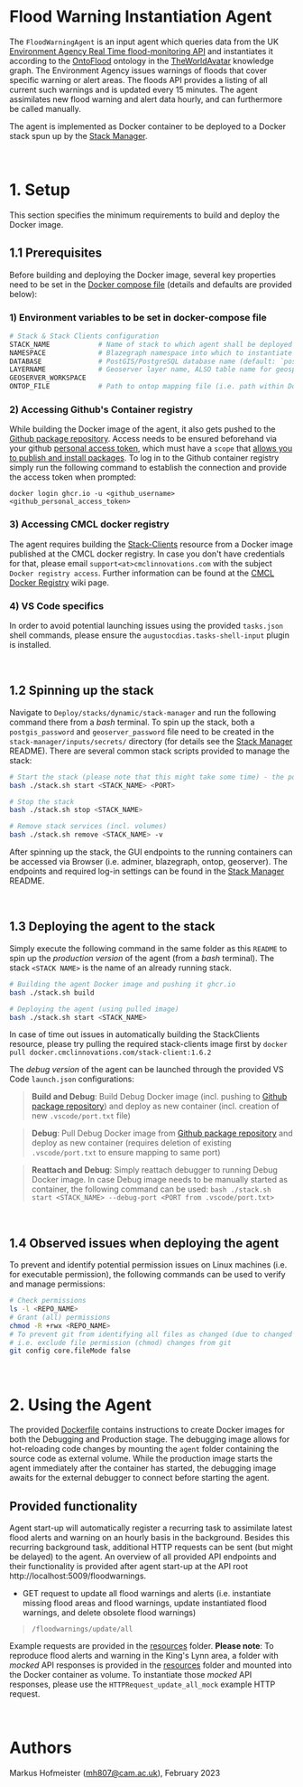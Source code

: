 # Flood Warning Instantiation Agent

The `FloodWarningAgent` is an input agent which queries data from the UK [Environment Agency Real Time flood-monitoring API] and instantiates it according to the [OntoFlood] ontology in the [TheWorldAvatar] knowledge graph. The Environment Agency issues warnings of floods that cover specific warning or alert areas. The floods API provides a listing of all current such warnings and is updated every 15 minutes. The agent assimilates new flood warning and alert data hourly, and can furthermore be called manually.

The agent is implemented as Docker container to be deployed to a Docker stack spun up by the [Stack Manager].

&nbsp;
# 1. Setup

This section specifies the minimum requirements to build and deploy the Docker image. 

## 1.1 Prerequisites

Before building and deploying the Docker image, several key properties need to be set in the [Docker compose file] (details and defaults are provided below):

### **1) Environment variables to be set in docker-compose file**

```bash
# Stack & Stack Clients configuration
STACK_NAME            # Name of stack to which agent shall be deployed
NAMESPACE             # Blazegraph namespace into which to instantiate data
DATABASE              # PostGIS/PostgreSQL database name (default: `postgres`, i.e. required for Ontop to access database)
LAYERNAME             # Geoserver layer name, ALSO table name for geospatial features in PostGIS
GEOSERVER_WORKSPACE   
ONTOP_FILE            # Path to ontop mapping file (i.e. path within Docker container)
```

### **2) Accessing Github's Container registry**

While building the Docker image of the agent, it also gets pushed to the [Github package repository]. Access needs to be ensured beforehand via your github [personal access token], which must have a `scope` that [allows you to publish and install packages]. To log in to the Github container registry simply run the following command to establish the connection and provide the access token when prompted:
```
docker login ghcr.io -u <github_username>
<github_personal_access_token>
```

### **3) Accessing CMCL docker registry**

The agent requires building the [Stack-Clients] resource from a Docker image published at the CMCL docker registry. In case you don't have credentials for that, please email `support<at>cmclinnovations.com` with the subject `Docker registry access`. Further information can be found at the [CMCL Docker Registry] wiki page.

### **4) VS Code specifics**

In order to avoid potential launching issues using the provided `tasks.json` shell commands, please ensure the `augustocdias.tasks-shell-input` plugin is installed.

&nbsp;
## 1.2 Spinning up the stack

Navigate to `Deploy/stacks/dynamic/stack-manager` and run the following command there from a *bash* terminal. To spin up the stack, both a `postgis_password` and `geoserver_password` file need to be created in the `stack-manager/inputs/secrets/` directory (for details see the [Stack Manager] README). There are several common stack scripts provided to manage the stack:

```bash
# Start the stack (please note that this might take some time) - the port is optional and defaults to 3838
bash ./stack.sh start <STACK_NAME> <PORT>

# Stop the stack
bash ./stack.sh stop <STACK_NAME>

# Remove stack services (incl. volumes)
bash ./stack.sh remove <STACK_NAME> -v
```

After spinning up the stack, the GUI endpoints to the running containers can be accessed via Browser (i.e. adminer, blazegraph, ontop, geoserver). The endpoints and required log-in settings can be found in the [Stack Manager] README.

&nbsp;
## 1.3 Deploying the agent to the stack

Simply execute the following command in the same folder as this `README` to spin up the *production version* of the agent (from a *bash* terminal). The stack `<STACK NAME>` is the name of an already running stack.
```bash
# Building the agent Docker image and pushing it ghcr.io
bash ./stack.sh build

# Deploying the agent (using pulled image)
bash ./stack.sh start <STACK_NAME>
```

In case of time out issues in automatically building the StackClients resource, please try pulling the required stack-clients image first by `docker pull docker.cmclinnovations.com/stack-client:1.6.2`

The *debug version* of the agent can be launched through the provided VS Code `launch.json` configurations:
> **Build and Debug**: Build Debug Docker image (incl. pushing to [Github package repository]) and deploy as new container (incl. creation of new `.vscode/port.txt` file)

> **Debug**: Pull Debug Docker image from [Github package repository] and deploy as new container (requires deletion of existing `.vscode/port.txt` to ensure mapping to same port)

> **Reattach and Debug**: Simply reattach debugger to running Debug Docker image. In case Debug image needs to be manually started as container, the following command can be used: 
`bash ./stack.sh start <STACK_NAME> --debug-port <PORT from .vscode/port.txt>`

&nbsp;
## 1.4 Observed issues when deploying the agent

To prevent and identify potential permission issues on Linux machines (i.e. for executable permission), the following commands can be used to verify and manage permissions:

```bash
# Check permissions
ls -l <REPO_NAME>
# Grant (all) permissions
chmod -R +rwx <REPO_NAME>
# To prevent git from identifying all files as changed (due to changed permission rights), 
# i.e. exclude file permission (chmod) changes from git 
git config core.fileMode false
```


&nbsp;
# 2. Using the Agent

The provided [Dockerfile] contains instructions to create Docker images for both the Debugging and Production stage. The debugging image allows for hot-reloading code changes by mounting the `agent` folder containing the source code as external volume. While the production image starts the agent immediately after the container has started, the debugging image awaits for the external debugger to connect before starting the agent. 

## Provided functionality

Agent start-up will automatically register a recurring task to assimilate latest flood alerts and warning on an hourly basis in the background. Besides this recurring background task, additional HTTP requests can be sent (but might be delayed) to the agent. An overview of all provided API endpoints and their functionality is provided after agent start-up at the API root http://localhost:5009/floodwarnings.

- GET request to update all flood warnings and alerts (i.e. instantiate missing flood areas and flood warnings, update instantiated flood warnings, and delete obsolete flood warnings)
> `/floodwarnings/update/all` 

Example requests are provided in the [resources] folder. **Please note**: To reproduce flood alerts and warning in the King's Lynn area, a folder with *mocked* API responses is provided in the [resources] folder and mounted into the Docker container as volume. To instantiate those *mocked* API responses, please use the `HTTPRequest_update_all_mock` example HTTP request.



&nbsp;
# Authors
Markus Hofmeister (mh807@cam.ac.uk), February 2023


<!-- Links -->
[allows you to publish and install packages]: https://docs.github.com/en/packages/working-with-a-github-packages-registry/working-with-the-apache-maven-registry#authenticating-to-github-packages
[CMCL Docker registry wiki page]: https://github.com/cambridge-cares/TheWorldAvatar/wiki/Docker%3A-Image-registry
[CMCL Docker registry]: https://github.com/cambridge-cares/TheWorldAvatar/wiki/Docker%3A-Image-registry
[Github package repository]: https://github.com/cambridge-cares/TheWorldAvatar/wiki/Packages
[JPS_BASE_LIB]: https://github.com/cambridge-cares/TheWorldAvatar/tree/main/JPS_BASE_LIB
[personal access token]: https://docs.github.com/en/github/authenticating-to-github/creating-a-personal-access-token
[py4jps]: https://pypi.org/project/py4jps/#description


[Environment Agency Real Time flood-monitoring API]: https://environment.data.gov.uk/flood-monitoring/doc/reference#flood-warnings
[OntoFlood]: https://github.com/cambridge-cares/TheWorldAvatar/tree/main/JPS_Ontology/ontology/ontoflood
[Stack-Clients]: https://github.com/cambridge-cares/TheWorldAvatar/tree/main/Deploy/stacks/dynamic/stack-clients
[Stack Manager]: https://github.com/cambridge-cares/TheWorldAvatar/tree/main/Deploy/stacks/dynamic/stack-manager
[TheWorldAvatar]: https://github.com/cambridge-cares/TheWorldAvatar

<!-- Files -->
[Docker compose file]: docker-compose.yml
[Dockerfile]: Dockerfile
[resources]: resources
